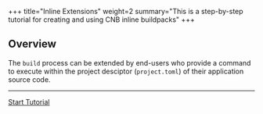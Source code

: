 +++
title="Inline Extensions"
weight=2
summary="This is a step-by-step tutorial for creating and using CNB inline buildpacks"
+++

## Overview

The `build` process can be extended by end-users who provide a command to execute within the project desciptor (`project.toml`) of their application source code.

<!--+if false+-->
---

<a href="/docs/extension-author-guide/inline-buildpacks/using-inline-buildpacks" class="button bg-pink">Start Tutorial</a>
<!--+end+-->
